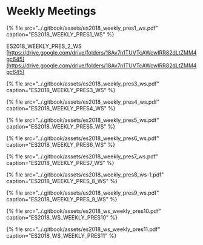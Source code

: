 # Weekly Meetings

{% file src="../.gitbook/assets/es2018\_weekly\_pres1\_ws.pdf" caption="ES2018\_WEEKLY\_PRES1\_WS" %}

ES2018\_WEEKLY\_PRES\_2\_WS   [https://drive.google.com/drive/folders/18Av7n1TUVTcAWcwIRR82dLtZMM4gc645](https://drive.google.com/drive/folders/18Av7n1TUVTcAWcwIRR82dLtZMM4gc645)

{% file src="../.gitbook/assets/es2018\_weekly\_pres3\_ws.pdf" caption="ES2018\_WEEKLY\_PRES3\_WS" %}

{% file src="../.gitbook/assets/es2018\_weekly\_pres4\_ws.pdf" caption="ES2018\_WEEKLY\_PRES4\_WS" %}

{% file src="../.gitbook/assets/es2018\_weekly\_pres5\_ws.pdf" caption="ES2018\_WEEKLY\_PRES5\_WS" %}

{% file src="../.gitbook/assets/es2018\_weekly\_pres6\_ws.pdf" caption="ES2018\_WEEKLY\_PRES6\_WS" %}

{% file src="../.gitbook/assets/es2018\_weekly\_pres7\_ws.pdf" caption="ES2018\_WEEKLY\_PRES7\_WS" %}

{% file src="../.gitbook/assets/es2018\_weekly\_pres8\_ws-1.pdf" caption="ES2018\_WEEKLY\_PRES\_8\_WS" %}

{% file src="../.gitbook/assets/es2018\_weekly\_pres9\_ws.pdf" caption="ES2018\_WEEKLY\_PRES\_9\_WS" %}

{% file src="../.gitbook/assets/es2018\_ws\_weekly\_pres10.pdf" caption="ES2018\_WS\_WEEKLY\_PRES10" %}

{% file src="../.gitbook/assets/es2018\_ws\_weekly\_pres11.pdf" caption="ES2018\_WS\_WEEKLY\_PRES11" %}

